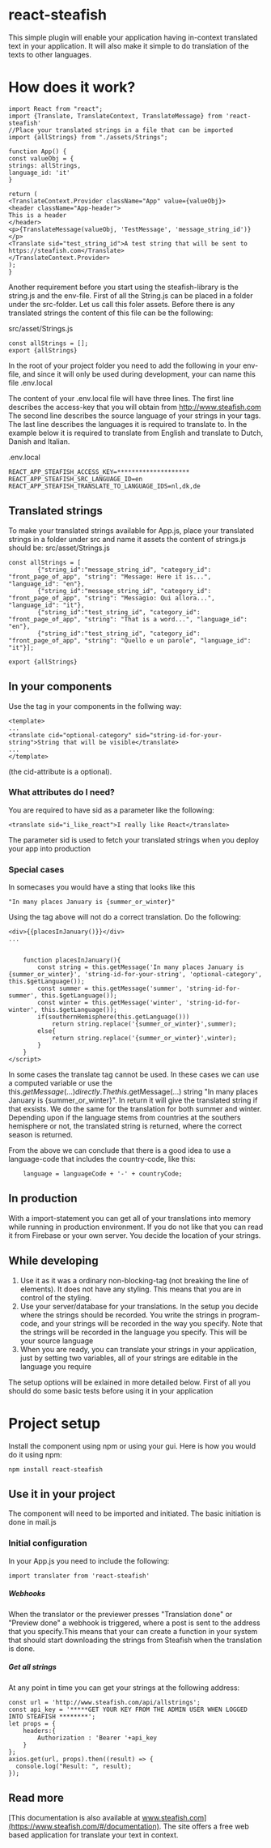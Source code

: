 # react-steafish

This simple plugin will enable your application having in-context translated text in your application. It will also make it simple to do translation of the texts to other languages.


# How does it work?


```
import React from "react";
import {Translate, TranslateContext, TranslateMessage} from 'react-steafish'
//Place your translated strings in a file that can be imported
import {allStrings} from "./assets/Strings";

function App() {
const valueObj = {
strings: allStrings,
language_id: 'it'
}

return (
<TranslateContext.Provider className="App" value={valueObj}>
<header className="App-header">
This is a header
</header>
<p>{TranslateMessage(valueObj, 'TestMessage', 'message_string_id')}</p>
<Translate sid="test_string_id">A test string that will be sent to https://steafish.com</Translate>
</TranslateContext.Provider>
);
}
```
Another requirement before you start using the steafish-library is the string.js and the env-file. First of all the String.js can be placed in a folder under the src-folder. Let us call this foler assets. Before there is any translated strings the content of this file can be the following:

src/asset/Strings.js
```
const allStrings = [];
export {allStrings}
```

In the root of your project folder you need to add the following in your env-file, and since it will only be used during development, your can name this file .env.local

The content of your .env.local file will have three lines. The first  line describes the access-key that you will obtain from http://www.steafish.com
The second line describes the source language of your strings in your tags. The last line describes the languages it is required to translate to. In the example below it is required to translate from English and translate to Dutch, Danish and Italian.

.env.local
```
REACT_APP_STEAFISH_ACCESS_KEY=********************
REACT_APP_STEAFISH_SRC_LANGUAGE_ID=en
REACT_APP_STEAFISH_TRANSLATE_TO_LANGUAGE_IDS=nl,dk,de
```
## Translated strings
To make your translated strings available for App.js, place your translated strings in a folder under src and name it assets
the content of strings.js should be:
src/asset/Strings.js
```
const allStrings = [
        {"string_id":"message_string_id", "category_id": "front_page_of_app", "string": "Message: Here it is...", "language_id": "en"},
        {"string_id":"message_string_id", "category_id": "front_page_of_app", "string": "Messagio: Qui allora...", "language_id": "it"},
        {"string_id":"test_string_id", "category_id": "front_page_of_app", "string": "That is a word...", "language_id": "en"},
        {"string_id":"test_string_id", "category_id": "front_page_of_app", "string": "Quello e un parole", "language_id": "it"}];

export {allStrings}
```

## In your components

Use the tag <translation></translate> in your components in the follwing way:
```
<template>
...
<translate cid="optional-category" sid="string-id-for-your-string">String that will be visible</translate>
...
</template>
```
(the cid-attribute is a optional).

### What attributes do I need?

You are required to have sid as a parameter like the following:
 ```
<translate sid="i_like_react">I really like React</translate>
```
The parameter sid is used to fetch your translated strings when you deploy your app into production
### Special cases

In somecases you would have a sting that looks like this
```
"In many places January is {summer_or_winter}"
```

Using the tag above will not do a correct translation. Do the following:

```
<div>{{placesInJanuary()}}</div>
...


    function placesInJanuary(){
        const string = this.getMessage('In many places January is {summer_or_winter}', 'string-id-for-your-string', 'optional-category', this.$getLanguage());
        const summer = this.getMessage('summer', 'string-id-for-summer', this.$getLanguage());
        const winter = this.getMessage('winter', 'string-id-for-winter', this.$getLanguage());
        if(southernHemisphere(this.getLanguage()))
            return string.replace('{summer_or_winter}',summer);
        else{
            return string.replace('{summer_or_winter}',winter);
        }    
    }    
</script>
```
In some cases the translate tag cannot be used. In these cases we can use a computed variable or use the this.$getMessage(...) directly. The this.$getMessage(...) string "In many places January is {summer_or_winter}". In return it will give the translated string if that exsists. We do the same for the translation for both summer and winter. Depending upon if the language stems from countries at the southers hemisphere or not, the translated string is returned, where the correct season is returned.

From the above we can conclude that there is a good idea to use a language-code that includes the country-code, like this:
```
    language = languageCode + '-' + countryCode;
```

## In production

With a import-statement you can get all of your translations into memory while running in production environment. If you do not like that you can read it from Firebase or your own server. You decide the location of your strings.

## While developing

1. Use it as it was a ordinary non-blocking-tag (not breaking the line of elements). It does not have any styling. This means that you are in control of the styling.
3. Use your server/database for your translations. In the setup you decide where the strings should be recorded. You write the strings in program-code, and your strings will be recorded in the way you specify. Note that the strings will be recorded in the language you specify. This will be your source language
4. When you are ready, you can translate your strings in your application, just by setting two variables, all of your strings are editable in the language you require


The setup options will be exlained in more detailed below. First of all you should do some basic tests before using it in your application

# Project setup

Install the component using npm or using your gui. Here is how you would do it using npm:
```
npm install react-steafish
```

## Use it in your project

The component will need to be imported and initiated. The basic initiation is done in mail.js

### Initial configuration

In your App.js you need to include the following:
```
import translater from 'react-steafish'
```
##### Webhooks
When the translator or the previewer presses "Translation done" or "Preview done" a webhook is triggered, where a post is sent to the address that you specify.This means that your can create a function in your system that should start downloading the strings from Steafish when the translation is done.

##### Get all strings
At any point in time you can get your strings at the following address:
```
const url = 'http://www.steafish.com/api/allstrings';
const api_key = '*****GET YOUR KEY FROM THE ADMIN USER WHEN LOGGED INTO STEAFISH ********';
let props = {
    headers:{
        Authorization : 'Bearer '+api_key
    }
};
axios.get(url, props).then((result) => {
  console.log("Result: ", result);
});  
```
## Read more
[This documentation is also available at www.steafish.com](https://www.steafish.com/#/documentation). The site offers a free web based application for translate your text in context.
